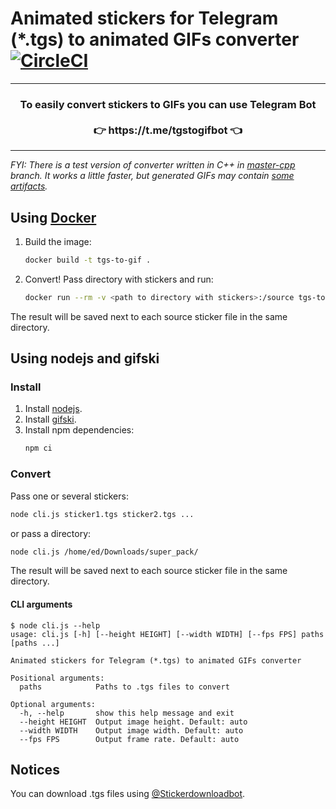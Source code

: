 # Animated stickers for Telegram (*.tgs) to animated GIFs converter [![CircleCI](https://circleci.com/gh/ed-asriyan/tgs-to-gif/tree/master.svg?style=svg)](https://circleci.com/gh/ed-asriyan/tgs-to-gif/tree/master)

<hr/>
<h3 align="center">
To easily convert stickers to GIFs you can use Telegram Bot</br></br>👉 https://t.me/tgstogifbot 👈
</h3>
<hr/>

*FYI: There is a test version of converter written in C++ in [master-cpp](https://github.com/ed-asriyan/tgs-to-gif/tree/master-cpp) branch. It works a little faster, but generated GIFs may contain [some artifacts](https://github.com/ed-asriyan/tgs-to-gif/issues/13#issuecomment-633244547).*

## Using [Docker](https://www.docker.com/)
1. Build the image:
    ```bash
    docker build -t tgs-to-gif .
    ```

2. Convert! Pass directory with stickers and run:
    ```bash
    docker run --rm -v <path to directory with stickers>:/source tgs-to-gif
    ```

The result will be saved next to each source sticker file in the same directory.

## Using nodejs and gifski
### Install
1. Install [nodejs](https://nodejs.org).
2. Install [gifski](https://gif.ski).
3. Install npm dependencies:
    ```bash
    npm ci
    ```
### Convert
Pass one or several stickers:
```bash
node cli.js sticker1.tgs sticker2.tgs ... 
```

or pass a directory:
```bash
node cli.js /home/ed/Downloads/super_pack/
```

The result will be saved next to each source sticker file in the same directory.

#### CLI arguments
```
$ node cli.js --help
usage: cli.js [-h] [--height HEIGHT] [--width WIDTH] [--fps FPS] paths [paths ...]

Animated stickers for Telegram (*.tgs) to animated GIFs converter

Positional arguments:
  paths            Paths to .tgs files to convert

Optional arguments:
  -h, --help       show this help message and exit
  --height HEIGHT  Output image height. Default: auto
  --width WIDTH    Output image width. Default: auto
  --fps FPS        Output frame rate. Default: auto
```

## Notices
You can download .tgs files using [@Stickerdownloadbot](https://t.me/Stickerdownloadbot).
